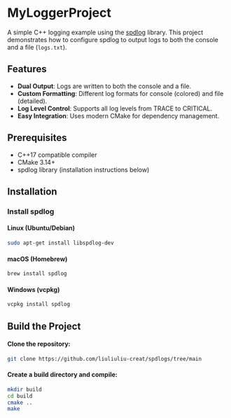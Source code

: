 # MyLoggerProject

A simple C++ logging example using the [spdlog](https://github.com/gabime/spdlog) library. This project demonstrates how to configure spdlog to output logs to both the console and a file (`logs.txt`).

## Features

- **Dual Output**: Logs are written to both the console and a file.
- **Custom Formatting**: Different log formats for console (colored) and file (detailed).
- **Log Level Control**: Supports all log levels from TRACE to CRITICAL.
- **Easy Integration**: Uses modern CMake for dependency management.

## Prerequisites

- C++17 compatible compiler
- CMake 3.14+
- spdlog library (installation instructions below)

## Installation

### Install spdlog

#### Linux (Ubuntu/Debian)
```bash
sudo apt-get install libspdlog-dev
```
#### macOS (Homebrew)
```bash
brew install spdlog
```
#### Windows (vcpkg)
```bash
vcpkg install spdlog
```
## Build the Project
#### Clone the repository:
```bash
git clone https://github.com/liuliuliu-creat/spdlogs/tree/main
```
#### Create a build directory and compile:
```bash
mkdir build
cd build
cmake ..
make
```
